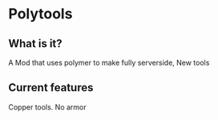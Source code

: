 # Polytools
## What is it?
A Mod that uses polymer to make fully serverside, New tools

## Current features
Copper tools. No armor